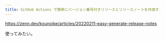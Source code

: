 ```yaml
---
title: GitHub Actions で簡単にバージョン番号付きリリースとリリースノートを作成する方法
---
```


https://zenn.dev/kounoike/articles/20220211-easy-generate-release-notes

使ってみたい。
